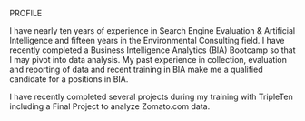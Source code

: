 PROFILE

I have nearly ten years of experience in Search Engine Evaluation & Artificial Intelligence and fifteen years in the Environmental Consulting field. I have recently completed a Business Intelligence Analytics (BIA) Bootcamp so that I may pivot into data analysis. My past experience in collection, evaluation and reporting of data and recent training in BIA make me a qualified candidate for a positions in BIA. 

I have recently completed several projects during my training with TripleTen including a Final Project to analyze Zomato.com data. 

